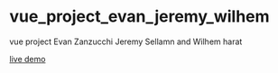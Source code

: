 # vue_project_evan_jeremy_wilhem
vue project Evan Zanzucchi Jeremy Sellamn and Wilhem harat

[live demo](https://rawcdn.githack.com/NeverlandOZ/vue_project_evan_jeremy_wilhem/d6d3e6aa3e02eeb9c7ec917f4dd19563fa446d62/index.html)
